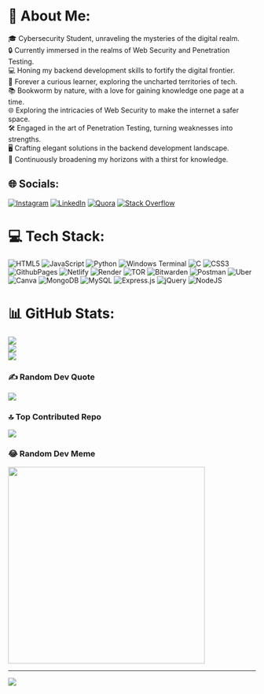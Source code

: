 # 💫 About Me:
🎓 Cybersecurity Student, unraveling the mysteries of the digital realm.<br>🔒 Currently immersed in the realms of Web Security and Penetration Testing.<br>💻 Honing my backend development skills to fortify the digital frontier.<br>🤔 Forever a curious learner, exploring the uncharted territories of tech.<br>📚 Bookworm by nature, with a love for gaining knowledge one page at a time.<br>🌐 Exploring the intricacies of Web Security to make the internet a safer space.<br>🛠️ Engaged in the art of Penetration Testing, turning weaknesses into strengths.<br>🖥️ Crafting elegant solutions in the backend development landscape.<br>🌈 Continuously broadening my horizons with a thirst for knowledge.


## 🌐 Socials:
[![Instagram](https://img.shields.io/badge/Instagram-%23E4405F.svg?logo=Instagram&logoColor=white)](https://instagram.com/mindfulmanish) [![LinkedIn](https://img.shields.io/badge/LinkedIn-%230077B5.svg?logo=linkedin&logoColor=white)](https://linkedin.com/in/nayakkrmanish) [![Quora](https://img.shields.io/badge/Quora-%23B92B27.svg?logo=Quora&logoColor=white)](https://quora.com/profile/Kr-Manish-Nayak) [![Stack Overflow](https://img.shields.io/badge/-Stackoverflow-FE7A16?logo=stack-overflow&logoColor=white)](https://stackoverflow.com/users/nayak-kumar-manish) 

# 💻 Tech Stack:
![HTML5](https://img.shields.io/badge/html5-%23E34F26.svg?style=plastic&logo=html5&logoColor=white) ![JavaScript](https://img.shields.io/badge/javascript-%23323330.svg?style=plastic&logo=javascript&logoColor=%23F7DF1E) ![Python](https://img.shields.io/badge/python-3670A0?style=plastic&logo=python&logoColor=ffdd54) ![Windows Terminal](https://img.shields.io/badge/Windows%20Terminal-%234D4D4D.svg?style=plastic&logo=windows-terminal&logoColor=white) ![C](https://img.shields.io/badge/c-%2300599C.svg?style=plastic&logo=c&logoColor=white) ![CSS3](https://img.shields.io/badge/css3-%231572B6.svg?style=plastic&logo=css3&logoColor=white) ![GithubPages](https://img.shields.io/badge/github%20pages-121013?style=plastic&logo=github&logoColor=white) ![Netlify](https://img.shields.io/badge/netlify-%23000000.svg?style=plastic&logo=netlify&logoColor=#00C7B7) ![Render](https://img.shields.io/badge/Render-%46E3B7.svg?style=plastic&logo=render&logoColor=white) ![TOR](https://img.shields.io/badge/tor-%237E4798.svg?style=plastic&logo=tor-project&logoColor=white) ![Bitwarden](https://img.shields.io/badge/bitwarden-%23175DDC.svg?style=plastic&logo=bitwarden&logoColor=white) ![Postman](https://img.shields.io/badge/Postman-FF6C37?style=plastic&logo=postman&logoColor=white) ![Uber](https://img.shields.io/badge/Uber-%23000000.svg?style=plastic&logo=Uber&logoColor=white) ![Canva](https://img.shields.io/badge/Canva-%2300C4CC.svg?style=plastic&logo=Canva&logoColor=white) ![MongoDB](https://img.shields.io/badge/MongoDB-%234ea94b.svg?style=plastic&logo=mongodb&logoColor=white) ![MySQL](https://img.shields.io/badge/mysql-%2300000f.svg?style=plastic&logo=mysql&logoColor=white) ![Express.js](https://img.shields.io/badge/express.js-%23404d59.svg?style=plastic&logo=express&logoColor=%2361DAFB) ![jQuery](https://img.shields.io/badge/jquery-%230769AD.svg?style=plastic&logo=jquery&logoColor=white) ![NodeJS](https://img.shields.io/badge/node.js-6DA55F?style=plastic&logo=node.js&logoColor=white)
# 📊 GitHub Stats:
![](https://github-readme-stats.vercel.app/api?username=nayakkrmanish&theme=merko&hide_border=false&include_all_commits=true&count_private=true)<br/>
![](https://github-readme-streak-stats.herokuapp.com/?user=nayakkrmanish&theme=merko&hide_border=false)<br/>
![](https://github-readme-stats.vercel.app/api/top-langs/?username=nayakkrmanish&theme=merko&hide_border=false&include_all_commits=true&count_private=true&layout=compact)

### ✍️ Random Dev Quote
![](https://quotes-github-readme.vercel.app/api?type=horizontal&theme=radical)

### 🔝 Top Contributed Repo
![](https://github-contributor-stats.vercel.app/api?username=nayakkrmanish&limit=5&theme=onedark&combine_all_yearly_contributions=true)

### 😂 Random Dev Meme
<img src='https://randommeme-five.vercel.app/' style="height: 400px;"/>

---
[![](https://visitcount.itsvg.in/api?id=nayakkrmanish&icon=0&color=0)](https://visitcount.itsvg.in)

<!-- Proudly created with GPRM ( https://gprm.itsvg.in ) -->
